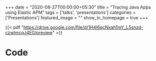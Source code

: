 +++
date = "2020-08-27T00:00:00+05:30"
title = "Tracing Java Apps using Elastic APM"
tags  = ['talks', 'presentations']
categories = ['Presentations']
featured_image = ""
show_in_homepage = true
+++

{{< pdf "https://drive.google.com/file/d/1H4l6qcNxah1mY_L5snzd-czwlmcqJ4E0/preview" >}}

# Code



